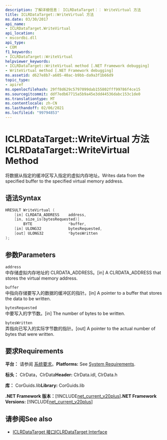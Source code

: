 ```yaml
---
description: 了解详细信息： ICLRDataTarget：： WriteVirtual 方法
title: ICLRDataTarget::WriteVirtual 方法
ms.date: 03/30/2017
api_name:
- ICLRDataTarget.WriteVirtual
api_location:
- mscordbi.dll
api_type:
- COM
f1_keywords:
- ICLRDataTarget::WriteVirtual
helpviewer_keywords:
- ICLRDataTarget::WriteVirtual method [.NET Framework debugging]
- WriteVirtual method [.NET Framework debugging]
ms.assetid: d627e8b7-a605-40ac-b9bb-da9a3f1b66d9
topic_type:
- apiref
ms.openlocfilehash: 29ff8d629c5797099dab155802fff99786f4ce15
ms.sourcegitcommit: ddf7edb67715a5b9a45e3dd44536dabc153c1de0
ms.translationtype: MT
ms.contentlocale: zh-CN
ms.lasthandoff: 02/06/2021
ms.locfileid: "99794853"
---
```

# <a name="iclrdatatargetwritevirtual-method"></a><span data-ttu-id="6e8ee-103">ICLRDataTarget::WriteVirtual 方法</span><span class="sxs-lookup"><span data-stu-id="6e8ee-103">ICLRDataTarget::WriteVirtual Method</span></span>

<span data-ttu-id="6e8ee-104">将数据从指定的缓冲区写入指定的虚拟内存地址。</span><span class="sxs-lookup"><span data-stu-id="6e8ee-104">Writes data from the specified buffer to the specified virtual memory address.</span></span>  
  
## <a name="syntax"></a><span data-ttu-id="6e8ee-105">语法</span><span class="sxs-lookup"><span data-stu-id="6e8ee-105">Syntax</span></span>  
  
```cpp  
HRESULT WriteVirtual (  
    [in] CLRDATA_ADDRESS    address,  
    [in, size_is(bytesRequested)]
        BYTE                *buffer,  
    [in] ULONG32            bytesRequested,  
    [out] ULONG32           *bytesWritten  
);  
```  
  
## <a name="parameters"></a><span data-ttu-id="6e8ee-106">参数</span><span class="sxs-lookup"><span data-stu-id="6e8ee-106">Parameters</span></span>  

 `address`  
 <span data-ttu-id="6e8ee-107">中存储虚拟内存地址的 CLRDATA_ADDRESS。</span><span class="sxs-lookup"><span data-stu-id="6e8ee-107">[in] A CLRDATA_ADDRESS that stores the virtual memory address.</span></span>  
  
 `buffer`  
 <span data-ttu-id="6e8ee-108">中指向存储要写入的数据的缓冲区的指针。</span><span class="sxs-lookup"><span data-stu-id="6e8ee-108">[in] A pointer to a buffer that stores the data to be written.</span></span>  
  
 `bytesRequested`  
 <span data-ttu-id="6e8ee-109">中要写入的字节数。</span><span class="sxs-lookup"><span data-stu-id="6e8ee-109">[in] The number of bytes to be written.</span></span>  
  
 `bytesWritten`  
 <span data-ttu-id="6e8ee-110">弄指向已写入的实际字节数的指针。</span><span class="sxs-lookup"><span data-stu-id="6e8ee-110">[out] A pointer to the actual number of bytes that were written.</span></span>  
  
## <a name="requirements"></a><span data-ttu-id="6e8ee-111">要求</span><span class="sxs-lookup"><span data-stu-id="6e8ee-111">Requirements</span></span>  

 <span data-ttu-id="6e8ee-112">**平台：** 请参阅 [系统要求](../../get-started/system-requirements.md)。</span><span class="sxs-lookup"><span data-stu-id="6e8ee-112">**Platforms:** See [System Requirements](../../get-started/system-requirements.md).</span></span>  
  
 <span data-ttu-id="6e8ee-113">**标头：** ClrData，ClrData</span><span class="sxs-lookup"><span data-stu-id="6e8ee-113">**Header:** ClrData.idl, ClrData.h</span></span>  
  
 <span data-ttu-id="6e8ee-114">**库：** CorGuids.lib</span><span class="sxs-lookup"><span data-stu-id="6e8ee-114">**Library:** CorGuids.lib</span></span>  
  
 <span data-ttu-id="6e8ee-115">**.NET Framework 版本：**[!INCLUDE[net_current_v20plus](../../../../includes/net-current-v20plus-md.md)]</span><span class="sxs-lookup"><span data-stu-id="6e8ee-115">**.NET Framework Versions:** [!INCLUDE[net_current_v20plus](../../../../includes/net-current-v20plus-md.md)]</span></span>  
  
## <a name="see-also"></a><span data-ttu-id="6e8ee-116">请参阅</span><span class="sxs-lookup"><span data-stu-id="6e8ee-116">See also</span></span>

- [<span data-ttu-id="6e8ee-117">ICLRDataTarget 接口</span><span class="sxs-lookup"><span data-stu-id="6e8ee-117">ICLRDataTarget Interface</span></span>](iclrdatatarget-interface.md)
